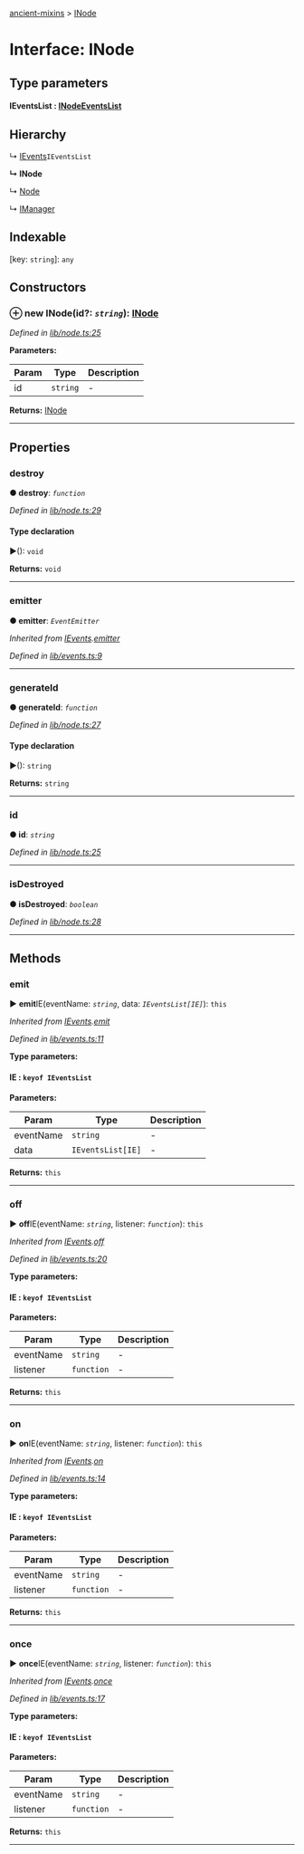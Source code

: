 [ancient-mixins](../README.md) > [INode](../interfaces/inode.md)



# Interface: INode

## Type parameters
#### IEventsList :  [INodeEventsList](inodeeventslist.md)
## Hierarchy


↳  [IEvents](ievents.md)`IEventsList`

**↳ INode**

↳  [Node](../classes/node.md)




↳  [IManager](imanager.md)










## Indexable

\[key: `string`\]:&nbsp;`any`

## Constructors
<a id="constructor"></a>


### ⊕ **new INode**(id?: *`string`*): [INode](inode.md)


*Defined in [lib/node.ts:25](https://github.com/AncientSouls/Mixins/blob/310ab09/src/lib/node.ts#L25)*



**Parameters:**

| Param | Type | Description |
| ------ | ------ | ------ |
| id | `string`   |  - |





**Returns:** [INode](inode.md)

---


## Properties
<a id="destroy"></a>

###  destroy

**●  destroy**:  *`function`* 

*Defined in [lib/node.ts:29](https://github.com/AncientSouls/Mixins/blob/310ab09/src/lib/node.ts#L29)*


#### Type declaration
►(): `void`





**Returns:** `void`






___

<a id="emitter"></a>

###  emitter

**●  emitter**:  *`EventEmitter`* 

*Inherited from [IEvents](ievents.md).[emitter](ievents.md#emitter)*

*Defined in [lib/events.ts:9](https://github.com/AncientSouls/Mixins/blob/310ab09/src/lib/events.ts#L9)*





___

<a id="generateid"></a>

###  generateId

**●  generateId**:  *`function`* 

*Defined in [lib/node.ts:27](https://github.com/AncientSouls/Mixins/blob/310ab09/src/lib/node.ts#L27)*


#### Type declaration
►(): `string`





**Returns:** `string`






___

<a id="id"></a>

###  id

**●  id**:  *`string`* 

*Defined in [lib/node.ts:25](https://github.com/AncientSouls/Mixins/blob/310ab09/src/lib/node.ts#L25)*





___

<a id="isdestroyed"></a>

###  isDestroyed

**●  isDestroyed**:  *`boolean`* 

*Defined in [lib/node.ts:28](https://github.com/AncientSouls/Mixins/blob/310ab09/src/lib/node.ts#L28)*





___


## Methods
<a id="emit"></a>

###  emit

► **emit**IE(eventName: *`string`*, data: *`IEventsList[IE]`*): `this`



*Inherited from [IEvents](ievents.md).[emit](ievents.md#emit)*

*Defined in [lib/events.ts:11](https://github.com/AncientSouls/Mixins/blob/310ab09/src/lib/events.ts#L11)*



**Type parameters:**

#### IE :  `keyof IEventsList`
**Parameters:**

| Param | Type | Description |
| ------ | ------ | ------ |
| eventName | `string`   |  - |
| data | `IEventsList[IE]`   |  - |





**Returns:** `this`





___

<a id="off"></a>

###  off

► **off**IE(eventName: *`string`*, listener: *`function`*): `this`



*Inherited from [IEvents](ievents.md).[off](ievents.md#off)*

*Defined in [lib/events.ts:20](https://github.com/AncientSouls/Mixins/blob/310ab09/src/lib/events.ts#L20)*



**Type parameters:**

#### IE :  `keyof IEventsList`
**Parameters:**

| Param | Type | Description |
| ------ | ------ | ------ |
| eventName | `string`   |  - |
| listener | `function`   |  - |





**Returns:** `this`





___

<a id="on"></a>

###  on

► **on**IE(eventName: *`string`*, listener: *`function`*): `this`



*Inherited from [IEvents](ievents.md).[on](ievents.md#on)*

*Defined in [lib/events.ts:14](https://github.com/AncientSouls/Mixins/blob/310ab09/src/lib/events.ts#L14)*



**Type parameters:**

#### IE :  `keyof IEventsList`
**Parameters:**

| Param | Type | Description |
| ------ | ------ | ------ |
| eventName | `string`   |  - |
| listener | `function`   |  - |





**Returns:** `this`





___

<a id="once"></a>

###  once

► **once**IE(eventName: *`string`*, listener: *`function`*): `this`



*Inherited from [IEvents](ievents.md).[once](ievents.md#once)*

*Defined in [lib/events.ts:17](https://github.com/AncientSouls/Mixins/blob/310ab09/src/lib/events.ts#L17)*



**Type parameters:**

#### IE :  `keyof IEventsList`
**Parameters:**

| Param | Type | Description |
| ------ | ------ | ------ |
| eventName | `string`   |  - |
| listener | `function`   |  - |





**Returns:** `this`





___


